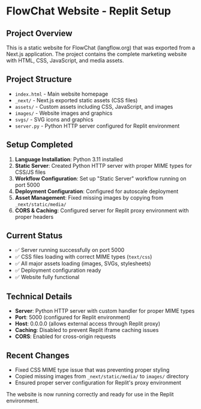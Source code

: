 # FlowChat Website - Replit Setup

## Project Overview
This is a static website for FlowChat (langflow.org) that was exported from a Next.js application. The project contains the complete marketing website with HTML, CSS, JavaScript, and media assets.

## Project Structure
- `index.html` - Main website homepage
- `_next/` - Next.js exported static assets (CSS files)
- `assets/` - Custom assets including CSS, JavaScript, and images
- `images/` - Website images and graphics
- `svgs/` - SVG icons and graphics
- `server.py` - Python HTTP server configured for Replit environment

## Setup Completed
1. **Language Installation**: Python 3.11 installed
2. **Static Server**: Created Python HTTP server with proper MIME types for CSS/JS files
3. **Workflow Configuration**: Set up "Static Server" workflow running on port 5000
4. **Deployment Configuration**: Configured for autoscale deployment
5. **Asset Management**: Fixed missing images by copying from `_next/static/media/`
6. **CORS & Caching**: Configured server for Replit proxy environment with proper headers

## Current Status
- ✅ Server running successfully on port 5000
- ✅ CSS files loading with correct MIME types (`text/css`)
- ✅ All major assets loading (images, SVGs, stylesheets)
- ✅ Deployment configuration ready
- ✅ Website fully functional

## Technical Details
- **Server**: Python HTTP server with custom handler for proper MIME types
- **Port**: 5000 (configured for Replit environment)
- **Host**: 0.0.0.0 (allows external access through Replit proxy)
- **Caching**: Disabled to prevent Replit iframe caching issues
- **CORS**: Enabled for cross-origin requests

## Recent Changes
- Fixed CSS MIME type issue that was preventing proper styling
- Copied missing images from `_next/static/media/` to `images/` directory
- Ensured proper server configuration for Replit's proxy environment

The website is now running correctly and ready for use in the Replit environment.